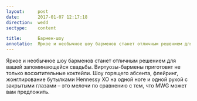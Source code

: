 ```yaml
---
layout:     post
date:       2017-01-07 12:17:18
direction:  wedd
sectype:    content

title:      Бармен-шоу               
annotatio:  Яркое и необычное шоу барменов станет отличным решением для вашей запоминающейся свадьбы. Виртуозы-бармены приготовят не только восхитительные коктейли. Шоу горящего абсента, флейринг, жонглирование бутылками Hennessy XO на одной ноге и одной рукой с закрытыми глазами – это мелочи по сравнению с тем, что MWG может вам предложить. 
---
```


Яркое и необычное шоу барменов станет отличным решением для вашей запоминающейся свадьбы. Виртуозы-бармены приготовят не только восхитительные коктейли. Шоу горящего абсента, флейринг, жонглирование бутылками Hennessy XO на одной ноге и одной рукой с закрытыми глазами – это мелочи по сравнению с тем, что MWG может вам предложить.  